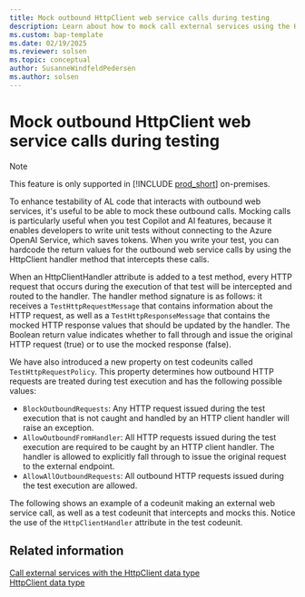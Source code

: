 ```yaml
---
title: Mock outbound HttpClient web service calls during testing
description: Learn about how to mock call external services using the HttpClient datatype.
ms.custom: bap-template
ms.date: 02/19/2025
ms.reviewer: solsen
ms.topic: conceptual
author: SusanneWindfeldPedersen
ms.author: solsen
---
```


# Mock outbound HttpClient web service calls during testing

> [!NOTE]
> This feature is only supported in [!INCLUDE [prod_short](includes/prod_short.md)] on-premises.

To enhance testability of AL code that interacts with outbound web services, it's useful to be able to mock these outbound calls. Mocking calls is particularly useful when you test Copilot and AI features, because it enables developers to write unit tests without connecting to the Azure OpenAI Service, which saves tokens. When you write your test, you can hardcode the return values for the outbound web service calls by using the HttpClient handler method that intercepts these calls.

When an HttpClientHandler attribute is added to a test method, every HTTP request that occurs during the execution of that test will be intercepted and routed to the handler. The handler method signature is as follows: it receives a `TestHttpRequestMessage` that contains information about the HTTP request, as well as a `TestHttpResponseMessage` that contains the mocked HTTP response values that should be updated by the handler. The Boolean return value indicates whether to fall through and issue the original HTTP request (true) or to use the mocked response (false).



We have also introduced a new property on test codeunits called `TestHttpRequestPolicy`. This property determines how outbound HTTP requests are treated during test execution and has the following possible values:
- `BlockOutboundRequests`: Any HTTP request issued during the test execution that is not caught and handled by an HTTP client handler will raise an exception.
- `AllowOutboundFromHandler`: All HTTP requests issued during the test execution are required to be caught by an HTTP client handler. The handler is allowed to explicitly fall through to issue the original request to the external endpoint.
- `AllowAllOutboundRequests`: All outbound HTTP requests issued during the test execution are allowed.

The following shows an example of a codeunit making an external web service call, as well as a test codeunit that intercepts and mocks this. Notice the use of the `HttpClientHandler` attribute in the test codeunit.

## Related information

[Call external services with the HttpClient data type](devenv-httpclient-mock-outbound-calls.md)  
[HttpClient data type](methods-auto/httpclient/httpclient-data-type.md)  

